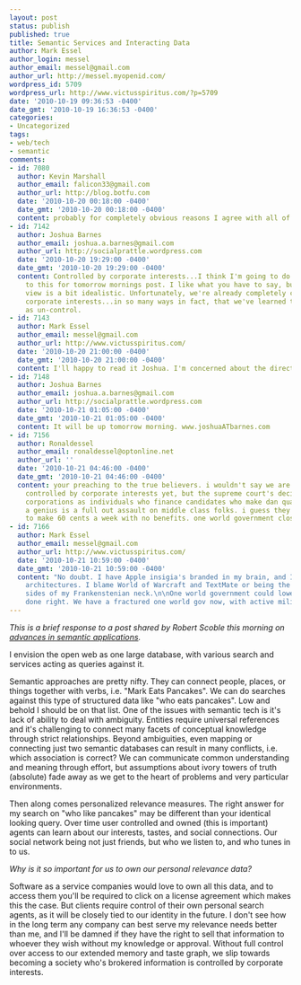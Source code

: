 ```yaml
---
layout: post
status: publish
published: true
title: Semantic Services and Interacting Data
author: Mark Essel
author_login: messel
author_email: messel@gmail.com
author_url: http://messel.myopenid.com/
wordpress_id: 5709
wordpress_url: http://www.victusspiritus.com/?p=5709
date: '2010-10-19 09:36:53 -0400'
date_gmt: '2010-10-19 16:36:53 -0400'
categories:
- Uncategorized
tags:
- web/tech
- semantic
comments:
- id: 7080
  author: Kevin Marshall
  author_email: falicon33@gmail.com
  author_url: http://blog.botfu.com
  date: '2010-10-20 00:18:00 -0400'
  date_gmt: '2010-10-20 00:18:00 -0400'
  content: probably for completely obvious reasons I agree with all of this ;-)
- id: 7142
  author: Joshua Barnes
  author_email: joshua.a.barnes@gmail.com
  author_url: http://socialprattle.wordpress.com
  date: '2010-10-20 19:29:00 -0400'
  date_gmt: '2010-10-20 19:29:00 -0400'
  content: Controlled by corporate interests...I think I'm going to do a response
    to this for tomorrow mornings post. I like what you have to say, but I think your
    view is a bit idealistic. Unfortunately, we're already completely controlled by
    corporate interests...in so many ways in fact, that we've learned to accept them
    as un-control.
- id: 7143
  author: Mark Essel
  author_email: messel@gmail.com
  author_url: http://www.victusspiritus.com/
  date: '2010-10-20 21:00:00 -0400'
  date_gmt: '2010-10-20 21:00:00 -0400'
  content: I'll happy to read it Joshua. I'm concerned about the direction we're going.
- id: 7148
  author: Joshua Barnes
  author_email: joshua.a.barnes@gmail.com
  author_url: http://socialprattle.wordpress.com
  date: '2010-10-21 01:05:00 -0400'
  date_gmt: '2010-10-21 01:05:00 -0400'
  content: It will be up tomorrow morning. www.joshuaATbarnes.com
- id: 7156
  author: Ronaldessel
  author_email: ronaldessel@optonline.net
  author_url: ''
  date: '2010-10-21 04:46:00 -0400'
  date_gmt: '2010-10-21 04:46:00 -0400'
  content: your preaching to the true believers. i wouldn't say we are completely
    controlled by corporate interests yet, but the supreme court's decision to treat
    corporations as individuals who finance candidates who make dan quayle look like
    a genius is a full out assault on middle class folks. i guess they want everyone
    to make 60 cents a week with no benefits. one world government closing in.
- id: 7166
  author: Mark Essel
  author_email: messel@gmail.com
  author_url: http://www.victusspiritus.com/
  date: '2010-10-21 10:59:00 -0400'
  date_gmt: '2010-10-21 10:59:00 -0400'
  content: "No doubt. I have Apple insigia's branded in my brain, and I despise closed
    architectures. I blame World of Warcraft and TextMate or being the bolts on the
    sides of my Frankenstenian neck.\n\nOne world government could lower costs if
    done right. We have a fractured one world gov now, with active military infighting. "
---
```

<p><i>This is a brief response to a post shared by Robert Scoble this morning on <a href="http://scobleizer.com/2010/10/19/scribd-and-apture-herald-a-new-more-usable-web-new-wave-of-semantic-services-arrives/">advances in semantic applications</a>.</i></p>
<p>I envision the open web as one large database, with various search and services acting as queries against it. </p>
<p>Semantic approaches are pretty nifty. They can connect people, places, or things together with verbs, i.e. "Mark Eats Pancakes". We can do searches against this type of structured data like "who eats pancakes". Low and behold I should be on that list. One of the issues with semantic tech is it's lack of ability to deal with ambiguity. Entities require universal references and it's challenging to connect many facets of conceptual knowledge through strict relationships. Beyond ambiguities, even mapping or connecting just two semantic databases can result in many conflicts, i.e. which association is correct? We can communicate common understanding and meaning through effort, but assumptions about ivory towers of truth (absolute) fade away as we get to the heart of problems and very particular environments.</p>
<p>Then along comes personalized relevance measures. The right answer for my search on "who like pancakes" may be different than your identical looking query. Over time user controlled and owned (this is important) agents can learn about our interests, tastes, and social connections. Our social network being not just friends, but who we listen to, and who tunes in to us. </p>
<p><i>Why is it so important for us to own our personal relevance data?</i></p>
<p>Software as a service companies would love to own all this data, and to access them you'll be required to click on a license agreement which makes this the case. But clients require control of their own personal search agents, as it will be closely tied to our identity in the future. I don't see how in the long term any company can best serve my relevance needs better than me, and I'll be damned if they have the right to sell that information to whoever they wish without my knowledge or approval. Without full control over access to our extended memory and taste graph, we slip towards becoming a society who's brokered information is controlled by corporate interests.</p>
